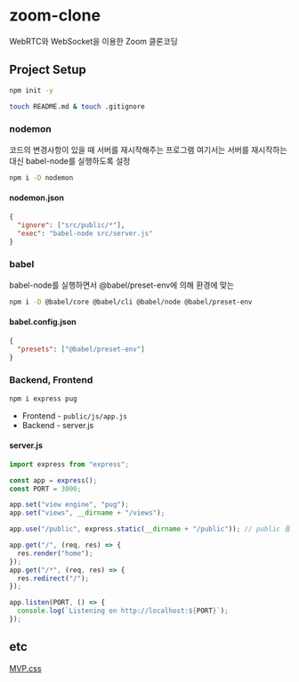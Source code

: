 # zoom-clone

WebRTC와 WebSocket을 이용한 Zoom 클론코딩

## Project Setup

```bash
npm init -y
```

```bash
touch README.md & touch .gitignore
```

### nodemon

코드의 변경사항이 있을 때 서버를 재시작해주는 프로그램
여기서는 서버를 재시작하는 대신 babel-node를 실행하도록 설정

```bash
npm i -D nodemon
```

#### nodemon.json

```json
{
  "ignore": ["src/public/*"],
  "exec": "babel-node src/server.js"
}
```

### babel

babel-node를 실행하면서 @babel/preset-env에 의해 환경에 맞는

```bash
npm i -D @babel/core @babel/cli @babel/node @babel/preset-env
```

#### babel.config.json

```json
{
  "presets": ["@babel/preset-env"]
}
```

### Backend, Frontend

```bash
npm i express pug
```

- Frontend - `public/js/app.js`
- Backend - server.js

#### server.js

```js
import express from "express";

const app = express();
const PORT = 3000;

app.set("view engine", "pug");
app.set("views", __dirname + "/views");

app.use("/public", express.static(__dirname + "/public")); // public 폴더를 유저에게 공개

app.get("/", (req, res) => {
  res.render("home");
});
app.get("/*", (req, res) => {
  res.redirect("/");
});

app.listen(PORT, () => {
  console.log(`Listening on http://localhost:${PORT}`);
});
```

## etc

[MVP.css](https://andybrewer.github.io/mvp/)
